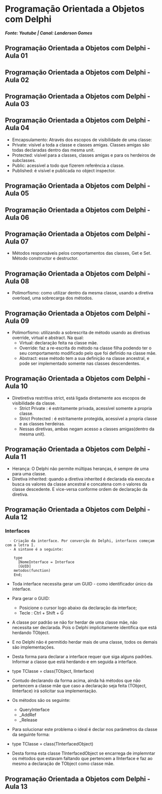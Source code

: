 # Programação Orientada a Objetos com Delphi
##### Fonte: Youtube | Canal: Landerson Gomes

## Programação Orientada a Objetos com Delphi - Aula 01

## Programação Orientada a Objetos com Delphi - Aula 02

## Programação Orientada a Objetos com Delphi - Aula 03

## Programação Orientada a Objetos com Delphi - Aula 04
  - Emcapsulamento: Através dos escopos de visibilidade de uma classe:
  - Private: visível a toda a classe e classes amigas. Classes amigas são todas declaradas dentro das mesma unit.
  - Protected: visível para a classes, classes amigas e para os herdeiros de subclasses.
  - Public: acessível a todo que fizerem referência a classe.
  - Published: é visível e publicada no object inspector.
## Programação Orientada a Objetos com Delphi - Aula 05

## Programação Orientada a Objetos com Delphi - Aula 06

## Programação Orientada a Objetos com Delphi - Aula 07
  - Métodos responsáveis pelos comportamentos das classes, Get e Set. Método
    constructor e destructor.

## Programação Orientada a Objetos com Delphi - Aula 08
  - Polimorfismo: como utilizar dentro da mesma classe, usando a diretiva
    overload, uma sobrecarga dos métodos.

## Programação Orientada a Objetos com Delphi - Aula 09
  - Polimorfismo: utilizando a sobrescrita de método usando as diretivas override,
    virtual e abstract. Na qual:
    - Virtual: declaração feita na classe mãe.
    - Override: faz a re-escrita do método na classe filha podendo ter o seu 
      comportamento modificado pelo que foi definido na classe mãe.
    - Abstract: esse método tem a sua definição na classe ancestral, e pode ser implementado somente nas classes descendentes.

## Programação Orientada a Objetos com Delphi - Aula 10
  - Diretiretiva restritiva strict, está ligada diretamente aos escopos de visibilidade
    da classe.
    - Strict Private : é estritamente privada, acessível somente a propria classe.
    - Strict Protected : é estritamente protegida, acessível a propria classe e as classes herdeiras.
    - Nessas diretivas, ambas negam acesso a classes amigas(dentro da mesma unit).

## Programação Orientada a Objetos com Delphi - Aula 11
  - Herança: O Delphi não permite múltipas heranças, é sempre de uma para uma classe.
  - Diretiva inherited: quando a diretiva inherited é declarada ela executa e busca os valores da classe ancestral e concatena com o valores da classe descedente. E vice-versa conforme ordem de declaração da diretiva.

## Programação Orientada a Objetos com Delphi - Aula 12
  ### Interfaces   
      - Criação da interface. Por converção do Delphi, interfaces começam com a letra I.
      - A sintaxe é a seguinte:

        type
          INomeInterface = Interface
          [GUID]
        metodos(function)
        End;

   - Toda interface necessita gerar um GUID - como identificador único da interface.
   - Para gerar o GUID:
     - Posicione o cursor logo abaixo da declaração da interface;
     - Tecle : Ctrl + Shift + G

   - A classe por padrão se não for herdar de uma classe mãe, não necessita ser declarada. Pois o Delphi implicitamente identifica que está herdando TObject.
   - E no Delphi não é permitido herdar mais de uma classe, todos os demais são implementações.
   - Desta forma para declarar a interface requer que siga alguns padrões. Informar a classe que está herdando e em seguida a interface.
   - type TClasse = class(TObject, IInterface)
   - Contudo declarando da forma acima, ainda há métodos que não pertencem a classe mãe
     que caso a declaração seja feita (TObject, IInterface) irá solicitar sua implementação.
   - Os métodos são os seguinte: 
     - QueryInterface
     - _AddRef
     - _Release
   - Para solucionar este problema o ideal é declar nos parâmetros da classe da
     seguinte forma:
   - type TClasse = class(TInterfacedObject)
   - Desta forma esta classe TInterfacedObject se encarrega de implemntar os métodos que estavam faltando que pertencem a IInterface e faz ao mesmo a declaração de TObject como classe mãe.

## Programação Orientada a Objetos com Delphi - Aula 13
